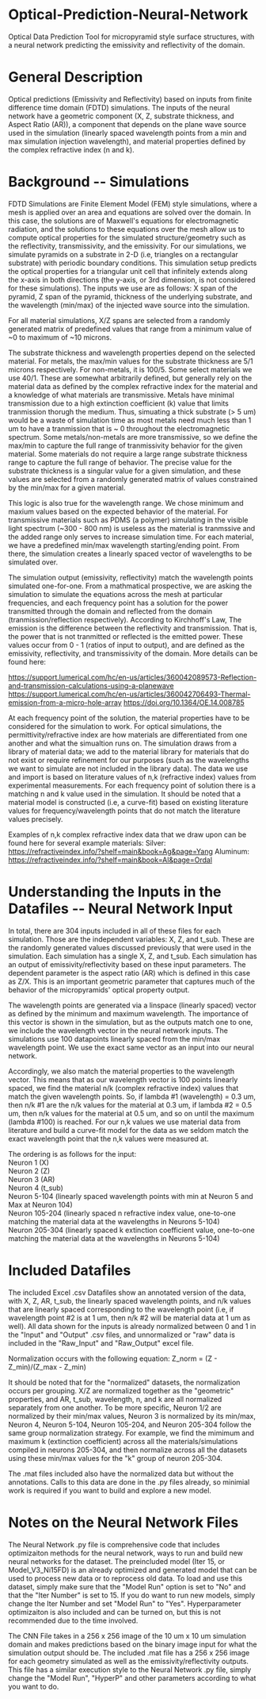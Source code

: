 # Optical-Prediction-Neural-Network
Optical Data Prediction Tool for micropyramid style surface structures, with a neural network predicting the emissivity and reflectivity of the domain. 
# General Description

Optical predictions (Emissivity and Reflectivity) based on inputs from finite difference time domain (FDTD) simulations. The inputs of the neural network have a geometric component (X, Z, substrate thickness, and Aspect Ratio (AR)), a component that depends on the plane wave source used in the simulation (linearly spaced wavelength points from a min and max simulation injection wavelength), and material properties defined by the complex refractive index (n and k). 

# Background -- Simulations
FDTD Simulations are Finite Element Model (FEM) style simulations, where a mesh is applied over an area and equations are solved over the domain. In this case, the solutions are of Maxwell's equations for electromagnetic radiation, and the solutions to these equations over the mesh allow us to compute optical properties for the simulated structure/geometry such as the reflectivity, transmissivity, and the emissivity. For our simulations, we simulate pyramids on a substrate in 2-D (i.e, triangles on a rectangular substrate) with periodic boundary conditions. This simulation setup predicts the optical properties for a triangular unit cell that infinitely extends along the x-axis in both directions (the y-axis, or 3rd dimension, is not considered for these simulations). The inputs we use are as follows: X span of the pyramid, Z span of the pyramid, thickness of the underlying substrate, and the wavelength (min/max) of the injected wave source into the simulation. 

For all material simulations, X/Z spans are selected from a randomly generated matrix of predefined values that range from a minimum value of ~0 to maximum of ~10 microns. 

The substrate thickness and wavelength properties depend on the selected material. For metals, the max/min values for the substrate thickness are 5/1 microns respectively. For non-metals, it is 100/5. Some select materials we use 40/1. These are somewhat arbitrarily defined, but generally rely on the material data as defined by the complex refractive index for the material and a knowledge of what materials are transmissive. Metals have minimal transmission due to a high extinction coefficient (k) value that limits tranmission thorugh the medium. Thus, simuating a thick substrate (> 5 um) would be a waste of simulation time as most metals need much less than 1 um to have a tranmission that is ~ 0 throughout the electromagnetic spectrum. Some metals/non-metals are more transmissive, so we define the max/min to capture the full range of tranmissivity behavior for the given material. Some materials do not require a large range substrate thickness range to capture the full range of behavior. The precise value for the substrate thickness is a singular value for a given simulation, and these values are selected from a randomly generated matrix of values constrained by the min/max for a given material. 

This logic is also true for the wavelength range. We chose minimum and maxium values based on the expected behavior of the material. For transmissive materials such as PDMS (a polymer) simulating in the visible light spectrum (~300 - 800 nm) is useless as the material is tranmssive and the added range only serves to increase simulation time. For each material, we have a predefined min/max wavelength starting/ending point. From there, the simulation creates a linearly spaced vector of wavelengths to be simulated over. 

The simulation output (emissivity, reflectivity) match the wavelength points simulated one-for-one. From a mathmatical prospective, we are asking the simulation to simulate the equations across the mesh at particular frequencies, and each frequency point has a solution for the power transmitted through the domain and reflected from the domain (tranmission/reflection respectively). According to Kirchhoff's Law, The emission is the difference between the reflectivity and transmission. That is, the power that is not tranmitted or reflected is the emitted power. These values occur from 0 - 1 (ratios of input to output), and are defined as the emissivity, reflectivity, and transmissivity of the domain. More details can be found here: 

https://support.lumerical.com/hc/en-us/articles/360042089573-Reflection-and-transmission-calculations-using-a-planewave
https://support.lumerical.com/hc/en-us/articles/360042706493-Thermal-emission-from-a-micro-hole-array
https://doi.org/10.1364/OE.14.008785

At each frequency point of the solution, the material properties have to be considered for the simulation to work. For optical simulations, the permittivity/refractive index are how materials are differentiated from one another and what the simualtion runs on. The simulation draws from a library of material data; we add to the material library for materials that do not exist or require refinement for our purposes (such as the wavelengths we want to simulate are not included in the library data). The data we use and import is based on literature values of n,k (refractive index) values from experimental measurements. For each frequency point of solution there is a matching n and k value used in the simulation. It should be noted that a material model is constructed (i.e, a curve-fit) based on existing literature values for frequency/wavelength points that do not match the literature values precisely. 

Examples of n,k complex refractive index data that we draw upon can be found here for several example materials: 
Silver:  https://refractiveindex.info/?shelf=main&book=Ag&page=Yang
Aluminum: https://refractiveindex.info/?shelf=main&book=Al&page=Ordal

# Understanding the Inputs in the Datafiles -- Neural Network Input
In total, there are 304 inputs included in all of these files for each simulation. Those are the independent variables: X, Z, and t_sub. These are the randomly generated values discussed previously that were used in the simulation. Each simulation has a single X, Z, and t_sub. Each simulation has an output of emissivity/reflectivity based on these input parameters. The dependent parameter is the aspect ratio (AR) which is defined in this case as Z/X. This is an important geometric parameter that captures much of the  behavior of the micropyramids' optical property output. 

The wavelength points are generated via a linspace (linearly spaced) vector as defined by the minimum and maximum wavelength. The importance of this vector is shown in the simulation, but as the outputs match one to one, we include the wavelength vector in the neural network inputs. The simulations use 100 datapoints linearly spaced from the min/max wavelength point. We use the exact same vector as an input into our neural network. 

Accordingly, we also match the material properties to the wavelength vector. This means that as our wavelength vector is 100 points linearly spaced, we find the material n/k (complex refractive index) values that match the given wavelength points. So, if lambda #1 (wavelength) = 0.3 um, then n/k #1 are the n/k values for the material at 0.3 um, if lambda #2 = 0.5 um, then n/k values for the material at 0.5 um, and so on until the maximum (lambda #100) is reached. For our n,k values we use material data from literature and  build a curve-fit model for the data as we seldom match the exact wavelength point that the n,k values were measured at. 

The ordering is as follows for the input: <br />
Neuron 1 (X) <br />
Neuron 2 (Z) <br />
Neuron 3 (AR) <br />
Neuron 4 (t_sub) <br />
Neuron 5-104 (linearly spaced wavelength points with min at Neuron 5 and Max at Neuron 104) <br />
Neuron 105-204 (linearly spaced n refractive index value, one-to-one matching the material data at the wavelengths in Neurons 5-104) <br />
Neuron 205-304 (linearly spaced k extinction coefficient value, one-to-one matching the material data at the wavelengths in Neurons 5-104) <br />

# Included Datafiles
The included Excel .csv Datafiles show an annotated version of the data, with X, Z, AR, t_sub, the linearly spaced wavelength points, and n/k values that are linearly spaced corresponding to the wavelength point (i.e, if wavelength point #2 is at 1 um, then n/k #2 will be material data at 1 um as well). All data shown for the inputs is already normalized between 0 and 1 in the "Input" and "Output" .csv files, and unnormalized or "raw" data is included in the "Raw_Input" and "Raw_Output" excel file. 

Normalization occurs with the following equation: Z_norm = (Z - Z_min)/(Z_max - Z_min)

It should be noted that for the "normalized" datasets, the normalization occurs per grouping. X/Z are normalized together as the "geometric" properties, and AR, t_sub, wavelength, n, and k are all normalized separately from one another. To be more specific, Neuron 1/2 are normalized by their min/max values, Neuron 3 is normalized by its min/max, Neuron 4, Neuron 5-104, Neuron 105-204, and Neuron 205-304 follow the same group normalization strategy. For example, we find the mimimum and maximum k (extinction coefficient) across all the materials/simulations compiled in neurons 205-304, and then normalize across all the datasets using these min/max values for the "k" group of neuron 205-304. 

The .mat files included also have the normalized data but without the annotations. Calls to this data are done in the .py files already, so minimial work is required if you want to build and explore a new model. 

# Notes on the Neural Network Files
The Neural Network .py file is comprehensive code that includes optimizaiton methods for the neural network, ways to run and build new neural networks for the dataset. The preincluded model (Iter 15, or Model_V3_Ni15FD) is an already optimized and generated model that can be used to process new data or to reprocess old data. To load and use this dataset, simply make sure that the "Model Run" option is set to "No" and that the "Iter Number" is set to 15. If you do want to run new models, simply change the Iter Number and set "Model Run" to "Yes". Hyperparameter optimizaiton is also included and can be turned on, but this is not recommended due to the time involved. 

The CNN File takes in a 256 x 256 image of the 10 um x 10 um simulation domain and makes predictions based on the binary image input for what the simulation output should be. The included .mat file has a 256 x 256 image for each geometry simulated as well as the emissivity/reflectivity outputs. This file has a similar execution style to the Neural Network .py file, simply change the "Model Run", "HyperP" and other parameters according to what you want to do. 
